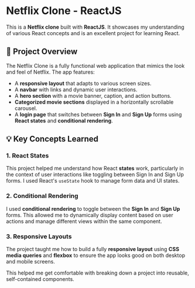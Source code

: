 # Netflix Clone - ReactJS

This is a **Netflix clone** built with **ReactJS**. It showcases my understanding of various React concepts and is an excellent project for learning React.

## 🚀 Project Overview

The Netflix Clone is a fully functional web application that mimics the look and feel of Netflix. The app features:
- A **responsive layout** that adapts to various screen sizes.
- A **navbar** with links and dynamic user interactions.
- A **hero section** with a movie banner, caption, and action buttons.
- **Categorized movie sections** displayed in a horizontally scrollable carousel.
- A **login page** that switches between **Sign In** and **Sign Up** forms using **React states** and **conditional rendering**.

## 💡 Key Concepts Learned
### 1. **React States**
This project helped me understand how React **states** work, particularly in the context of user interactions like toggling between Sign In and Sign Up forms. I used React's `useState` hook to manage form data and UI states.

### 2. **Conditional Rendering**
I used **conditional rendering** to toggle between the **Sign In** and **Sign Up** forms. This allowed me to dynamically display content based on user actions and manage different views within the same component.

### 3. **Responsive Layouts**
The project taught me how to build a fully **responsive layout** using **CSS media queries** and **flexbox** to ensure the app looks good on both desktop and mobile screens.



This helped me get comfortable with breaking down a project into reusable, self-contained components.

